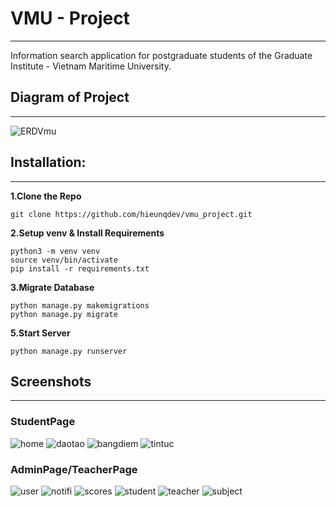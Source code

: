 # VMU - Project
---
Information search application for postgraduate students of the Graduate Institute - Vietnam Maritime University.

## Diagram of Project
---
![ERDVmu](screenshots/erdvmu.drawio.png)

## Installation:
---
**1.Clone the Repo**
```
git clone https://github.com/hieunqdev/vmu_project.git
```

**2.Setup venv & Install Requirements**
```
python3 -m venv venv
source venv/bin/activate
pip install -r requirements.txt
```

**3.Migrate Database**
```
python manage.py makemigrations 
python manage.py migrate
```

**5.Start Server**
```
python manage.py runserver
```

## Screenshots
---
### StudentPage
![home](screenshots/home.png)
![daotao](screenshots/daotao.png)
![bangdiem](screenshots/fixbangdiem.png)
![tintuc](screenshots/tintuc.png)

### AdminPage/TeacherPage
![user](screenshots/admin_user.png)
![notifi](screenshots/admin_notifi.png)
![scores](screenshots/admin_scores.png)
![student](screenshots/admin_student.png)
![teacher](screenshots/admin_teacher.png)
![subject](screenshots/admin_subject.png)